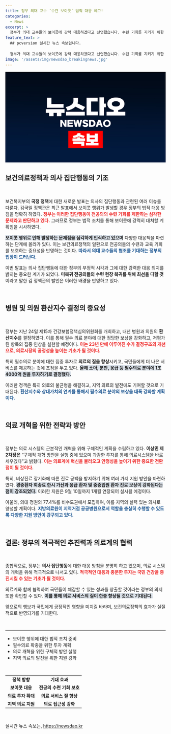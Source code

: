 ```yaml
---
title: 정부 의대 교수 ‘수련 보이콧’ 법적 대응 예고!
categories:
  - News
excerpt: >
  정부가 의대 교수들의 보이콧에 강력 대응하겠다고 선언했습니다. 수련 기회를 지키기 위한 법적 조치를 준비 중이라며 의료개혁과 필수의료 지원을 확장할 계획도 밝혔습니다. 클릭하여 자세한 내용을 확인하세요!
feature_text: >
  ## pcversion 실시간 뉴스 속보입니다.

  정부가 의대 교수들의 보이콧에 강력 대응하겠다고 선언했습니다. 수련 기회를 지키기 위한 법적 조치를 준비 중이라며 의료개혁과 필수의료 지원을 확장할 계획도 밝혔습니다. 클릭하여 자세한 내용을 확인하세요!
image: '/assets/img/newsdao_breakingnews.jpg'
---
```


<p><img src="/assets/img/newsdao_breakingnews.jpg" alt="pcversion 속보" /></p>

<h2 data-ke-size="size26">보건의료정책과 의사 집단행동의 기조</h2>

<p data-ke-size="size16">&nbsp;</p>

<p>보건복지부의 <b>국정 정책</b>에 대한 새로운 발표는 의사의 집단행동과 관련된 여러 이슈를 다룬다. 김국일 정책관은 최근 발표에서 보이콧 행위가 발생할 경우 정부의 법적 대응 방침을 명확히 하였다. <b><span style="color: #ee2323;">정부는 이러한 집단행동이 전공의의 수련 기회를 제한하는 심각한 문제라고 판단하고 있다.</span></b> 그러므로 정부는 법적 조치를 통해 보이콧에 강력히 대처할 계획임을 시사하였다. </p>

<p><b><span style="background-color: #21538527;">보이콧 행위로 인해 발생하는 문제점을 심각하게 인식하고 있으며</span></b> 다양한 대응책을 마련하는 단계에 올라가 있다. 이는 보건의료정책의 일환으로 전공의들의 수련과 교육 기회를 보호하는 중요성을 반영하는 것이다. <b><span style="color: #1a5490;">따라서 의대 교수들의 협조를 기대하는 정부의 입장이 드러난다.</span></b></p>

<p>이번 발표는 의사 집단행동에 대한 정부의 부정적 시각과 그에 대한 강력한 대응 의지를 밝히는 중요한 계기가 되었다. <b>미복귀 전공의들의 수련 현장 복귀를 위해 최선을 다할 것</b>이라고 말한 김 정책관의 발언은 이러한 배경을 반영하고 있다.</p>

<p data-ke-size="size16">&nbsp;</p>

<h2 data-ke-size="size26">병원 및 의원 환산지수 결정의 중요성</h2>

<p data-ke-size="size16">&nbsp;</p>

<p>정부는 지난 24일 제15차 건강보험정책심의위원회를 개최하고, 내년 병원과 의원의 <b>환산지수</b>를 결정하였다. 이를 통해 필수 의료 분야에 대한 정당한 보상을 강화하고, 저평가된 항목의 집중 인상을 실현할 예정이다. <b><span style="color: #ee2323;">이는 23년 만에 이루어진 수가 결정구조의 개선으로, 의료시장의 공정성을 높이는 기초가 될 것이다.</span></b></p>

<p>특히 필수의료 분야에 대한 집중 투자로 <b>의료의 질을 향상</b>시키고, 국민들에게 더 나은 서비스를 제공하는 것에 초점을 두고 있다. <b><span style="background-color: #21538527;">올해 소아, 분만, 응급 등 필수의료 분야에 1조 4000억 원을 투자하기로 결정했다.</span></b></p>

<p>이러한 정책은 특히 의료의 불균형을 해결하고, 지역 의료의 발전에도 기여할 것으로 기대된다. <b><span style="color: #1a5490;">환산지수와 상대가치의 연계를 통해서 필수의료 분야의 보상을 대폭 강화할 계획이다.</span></b> </p>

<p data-ke-size="size16">&nbsp;</p>

<h2 data-ke-size="size26">의료 개혁을 위한 전략과 방안</h2>

<p data-ke-size="size16">&nbsp;</p>

<p>정부는 의료 시스템의 근본적인 개혁을 위해 구체적인 계획을 수립하고 있다. <b>이상민 제2차장은</b> “구체적 개혁 방안을 실행 중에 있으며 과감한 투자를 통해 의료시스템을 바로 세우겠다”고 밝혔다. <b><span style="color: #ee2323;">이는 의료계에 혁신을 불러오고 안정성을 높이기 위한 중요한 전환점이 될 것이다.</span></b></p>

<p>특히, 비상진료 장기화에 따른 진료 공백을 방지하기 위해 여러 가지 지원 방안을 마련하였다. <b><span style="background-color: #21538527;">경증환자 회송료 한시 가산과 응급 환자 및 중증입원 환자 진료 보상이 강화된다는 점이 강조되었다.</span></b> 이러한 지원은 9월 10일까지 1개월 연장되어 실시될 예정이다.</p>

<p>아울러, 의대 정원의 77.4%를 비수도권에서 모집하여, 이를 지역의 실력 있는 의사로 양성할 계획이다. <b><span style="color: #1a5490;">지방의료원이 지역거점 공공병원으로서 역할을 충실히 수행할 수 있도록 다양한 지원 방안이 강구되고 있다.</span></b></p>

<p data-ke-size="size16">&nbsp;</p>

<h2 data-ke-size="size26">결론: 정부의 적극적인 추진력과 의료계의 협력</h2>

<p data-ke-size="size16">&nbsp;</p>

<p>종합적으로, 정부는 <b>의사 집단행동</b>에 대한 대응 방침을 분명히 하고 있으며, 의료 시스템의 개혁을 위해 적극적으로 나서고 있다. <b><span style="color: #ee2323;">적극적인 대응과 충분한 투자는 국민 건강을 증진시킬 수 있는 기초가 될 것이다.</span></b> </p>

<p>의료계와 함께 협력하여 국민들이 체감할 수 있는 성과를 창출할 것이라는 정부의 의지 또한 확인할 수 있다. <b><span style="background-color: #21538527;">이를 통해 의료 서비스의 질이 한층 향상될 것으로 기대된다.</span></b> </p>

<p>앞으로의 행보가 국민에게 긍정적인 영향을 미치길 바라며, 보건의료정책의 효과가 실질적으로 반영되기를 기대한다.</p>

<p data-ke-size="size16">&nbsp;</p>

<hr>

<ul>
    <li>보이콧 행위에 대한 법적 조치 준비</li>
    <li>필수의료 확충을 위한 투자 계획</li>
    <li>의료 개혁을 위한 구체적 방안 실행</li>
    <li>지역 의료의 발전을 위한 지원 강화</li>
</ul>

<p data-ke-size="size16">&nbsp;</p>

<table style="width: 100%;">
    <tr>
        <td style="text-align: center; height: 17px;"><b>정책 방향</b></td>
        <td style="text-align: center; height: 17px;"><b>기대 효과</b></td>
    </tr>
    <tr>
        <td style="text-align: center; height: 17px;"><b>보이콧 대응</b></td>
        <td style="text-align: center; height: 17px;"><b>전공의 수련 기회 보호</b></td>
    </tr>
    <tr>
        <td style="text-align: center; height: 17px;"><b>의료 투자 확대</b></td>
        <td style="text-align: center; height: 17px;"><b>의료 서비스 질 향상</b></td>
    </tr>
    <tr>
        <td style="text-align: center; height: 17px;"><b>지역 의료 지원</b></td>
        <td style="text-align: center; height: 17px;"><b>의료 접근성 강화</b></td>
    </tr>
</table>

<p data-ke-size="size16">&nbsp;</p>
실시간 뉴스 속보는, <a href="https://newsdao.kr" rel="dofollow">https://newsdao.kr</a>


